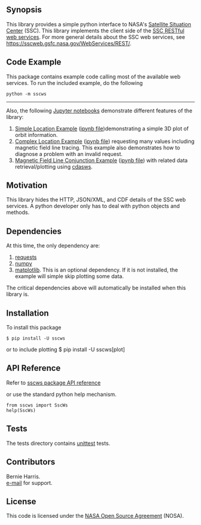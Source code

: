 
## Synopsis

This library provides a simple python interface to 
NASA's [Satellite Situation Center](https://sscweb.gsfc.nasa.gov/)
(SSC).  This library implements the client side of the 
[SSC RESTful web services](https://sscweb.gsfc.nasa.gov/WebServices/REST/).
For more general details about the SSC web services, see
https://sscweb.gsfc.nasa.gov/WebServices/REST/.

## Code Example

This package contains example code calling most of the available web services.
To run the included example, do the following

    python -m sscws

---
Also, the following [Jupyter notebooks](https://jupyter.org/) demonstrate
different features of the library:
1. [Simple Location Example](https://sscweb.gsfc.nasa.gov/WebServices/REST/jupyter/SscWsExample.html) ([ipynb file](https://sscweb.gsfc.nasa.gov/WebServices/REST/jupyter/SscWsExample.ipynb))demonstrating a simple 3D plot of orbit information.
2. [Complex Location Example](https://sscweb.gsfc.nasa.gov/WebServices/REST/jupyter/SscWsBTraceExample.html) ([ipynb file](https://sscweb.gsfc.nasa.gov/WebServices/REST/jupyter/SscWsBTraceExample.ipynb)) requesting many values including magnetic field line tracing. This example also demonstrates how to diagnose a problem with an invalid request.
3. [Magnetic Field Line Conjunction Example](https://sscweb.gsfc.nasa.gov/WebServices/REST/jupyter/SscWsConjunctionExample.html) ([ipynb file](https://sscweb.gsfc.nasa.gov/WebServices/REST/jupyter/SscWsConjunctionExample.ipynb)) with related data retrieval/plotting using [cdasws](https://pypi.org/project/cdasws/).

## Motivation

This library hides the HTTP, JSON/XML, and CDF details of the SSC web 
services. A python developer only has to deal with python objects and 
methods.

## Dependencies

At this time, the only dependency are:
1. [requests](https://pypi.org/project/requests/)
2. [numpy](https://pypi.ort/project/numpy/)
3. [matplotlib](https://pypi.org/project/matplotlib/).  This is an optional dependency.  If it is not installed, the example will simple skip plotting some data.

The critical dependencies above will automatically be installed when this 
library is.

## Installation

To install this package

    $ pip install -U sscws
or to include plotting
    $ pip install -U sscws[plot]


## API Reference

Refer to
[sscws package API reference](https://sscweb.gsfc.nasa.gov/WebServices/REST/py/sscws/index.html)

or use the standard python help mechanism.

    from sscws import SscWs
    help(SscWs)

## Tests

The tests directory contains 
[unittest](https://docs.python.org/3/library/unittest.html)
tests.

## Contributors

Bernie Harris.  
[e-mail](mailto:NASA-SPDF-Support@nasa.onmicrosoft.com) for support.

## License

This code is licensed under the 
[NASA Open Source Agreement](https://sscweb.gsfc.nasa.gov/WebServices/NASA_Open_Source_Agreement_1.3.txt) (NOSA).
